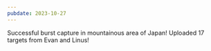 ```yaml
---
pubdate: 2023-10-27
---
```


Successful burst capture in mountainous area of Japan!  Uploaded 17 targets from Evan and Linus!
